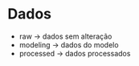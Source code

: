 # Dados
* raw -> dados sem alteração
* modeling -> dados do modelo
* processed -> dados processados
